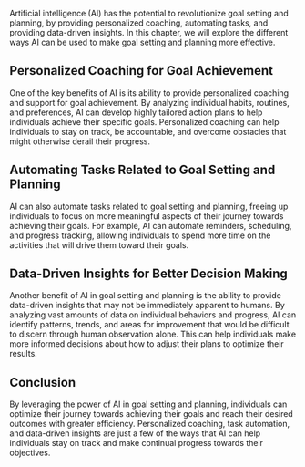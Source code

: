 
Artificial intelligence (AI) has the potential to revolutionize goal setting and planning, by providing personalized coaching, automating tasks, and providing data-driven insights. In this chapter, we will explore the different ways AI can be used to make goal setting and planning more effective.

Personalized Coaching for Goal Achievement
------------------------------------------

One of the key benefits of AI is its ability to provide personalized coaching and support for goal achievement. By analyzing individual habits, routines, and preferences, AI can develop highly tailored action plans to help individuals achieve their specific goals. Personalized coaching can help individuals to stay on track, be accountable, and overcome obstacles that might otherwise derail their progress.

Automating Tasks Related to Goal Setting and Planning
-----------------------------------------------------

AI can also automate tasks related to goal setting and planning, freeing up individuals to focus on more meaningful aspects of their journey towards achieving their goals. For example, AI can automate reminders, scheduling, and progress tracking, allowing individuals to spend more time on the activities that will drive them toward their goals.

Data-Driven Insights for Better Decision Making
-----------------------------------------------

Another benefit of AI in goal setting and planning is the ability to provide data-driven insights that may not be immediately apparent to humans. By analyzing vast amounts of data on individual behaviors and progress, AI can identify patterns, trends, and areas for improvement that would be difficult to discern through human observation alone. This can help individuals make more informed decisions about how to adjust their plans to optimize their results.

Conclusion
----------

By leveraging the power of AI in goal setting and planning, individuals can optimize their journey towards achieving their goals and reach their desired outcomes with greater efficiency. Personalized coaching, task automation, and data-driven insights are just a few of the ways that AI can help individuals stay on track and make continual progress towards their objectives.
